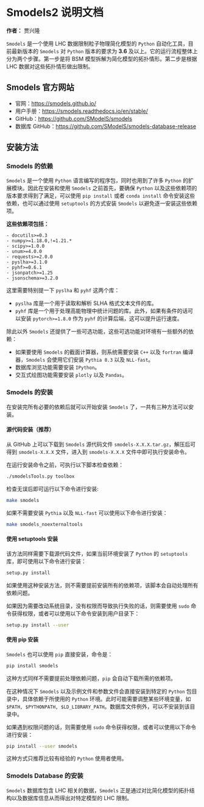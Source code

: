 # Smodels2 说明文档

**作者：** 贾兴隆

`Smodels` 是一个使用 LHC 数据限制粒子物理简化模型的 `Python` 自动化工具，目前最新版本的 `Smodels` 对 `Python` 版本的要求为 **3.6** 及以上。它的运行流程整体上分为两个步骤。第一步是将 BSM 模型拆解为简化模型的拓扑情形。第二步是根据 LHC 数据对这些拓扑情形做出限制。

## Smodels 官方网站

- 官网：<https://smodels.github.io/>
- 用户手册：<https://smodels.readthedocs.io/en/stable/>
- GitHub：<https://github.com/SModelS/smodels>
- 数据库 GitHub：<https://github.com/SModelS/smodels-database-release>

## 安装方法

### Smodels 的依赖

`Smodels` 是一个使用 `Python` 语言编写的程序包，同时也用到了许多 `Python` 的扩展模块。因此在安装和使用 `Smodels` 之前首先，要确保 `Python` 以及这些依赖项的版本要求得到了满足，可以使用 `pip install` 或者 `conda install` 命令安装这些依赖，也可以通过使用 `setuptools` 的方式安装 `Smodels` 以避免逐一安装这些依赖项。

**这些依赖项包括：**

```text
- docutils>=0.3
- numpy>=1.18.0,!=1.21.*
- scipy>=1.0.0
- unum>=4.0.0
- requests>=2.0.0
- pyslha>=3.1.0
- pyhf>=0.6.1
- jsonpatch>=1.25
- jsonschema>=3.2.0
```

这里需要特别提一下 `pyslha` 和 `pyhf` 这两个库：

- `pyslha` 库是一个用于读取和解析 SLHA 格式文本文件的库。
- `pyhf` 库是一个用于处理高能物理中统计问题的库。此外，如果有条件的话可以安装 `pytorch>=1.8.0` 作为 `pyhf` 的计算后端，这可以提升运行速度。

除此以外 `Smodels` 还提供了一些可选功能，这些可选功能对环境有一些额外的依赖：

- 如果要使用 `Smodels` 的截面计算器，则系统需要安装 `C++` 以及 `fortran` 编译器，`Smodels` 会使用它们安装 `Pythia 8.3` 以及 `NLL-fast`。
- 数据库浏览功能需要安装 `IPython`。
- 交互式绘图功能需要安装 `plotly` 以及 `Pandas`。

### Smodels 的安装

在安装完所有必要的依赖后就可以开始安装 `Smodels` 了，一共有三种方法可以安装。

#### 源代码安装（推荐）

从 GitHub 上可以下载到 `Smodels` 源代码文件 `smodels-X.X.X.tar.gz`，解压后可得到 `smodels-X.X.X` 文件，进入到 `smodels-X.X.X` 文件中即可执行安装命令。

在运行安装命令之前，可执行以下脚本检查依赖：

```bash
./smodelsTools.py toolbox
```

检查无误后即可运行以下命令进行安装:

```bash
make smodels
```

如果不需要安装 `Pythia` 以及 `NLL-fast` 可以使用以下命令进行安装：

```bash
make smodels_noexternaltools
```

#### 使用 setuptools 安装

该方法同样需要下载源代码文件，如果当前环境安装了 `Python` 的 `setuptools` 库，即可使用以下命令进行安装：

```bash
setup.py install
```

如果使用这种安装方法，则不需要提前安装所有的依赖项，该脚本会自动处理所有依赖问题。

如果因为需要改动系统目录，没有权限而导致执行失败的话，则需要使用 `sudo` 命令获得权限，或者可以使用以下命令安装到用户目录下：

```bash
setup.py install --user
```

#### 使用 pip 安装

`Smodels` 也可以使用 `pip` 直接安装，命令是：

```bash
pip install smodels
```

这种方式同样不需要提前处理依赖问题，`pip` 会自动下载所需的依赖项。

在这种情况下 `Smodels` 以及示例文件和参数文件会直接安装到特定的 `Python` 包目录中，具体依赖于所使用的 `Python` 环境。此时可能需要调整某些环境变量，如 `$PATH, $PYTHONPATH, $LD_LIBRARY_PATH`。数据库文件例外，可以不安装到该目录中。

如果遇到权限问题的话，则需要使用 `sudo` 命令获得权限，或者可以使用以下命令进行安装：

```bash
pip install --user smodels 
```

这种方式只推荐比较有经验的 `Python` 使用者使用。

### Smodels Database 的安装

`Smodels` 数据库包含 LHC 相关的数据，`Smodels` 正是通过对比简化模型的拓扑结构以及数据库信息从而得出对特定模型的 LHC 限制。
